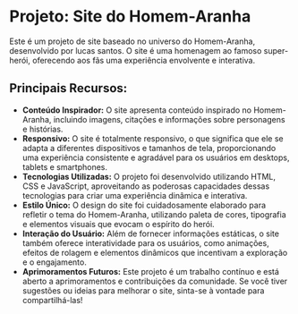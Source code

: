 # Projeto: Site do Homem-Aranha

Este é um projeto de site baseado no universo do Homem-Aranha, desenvolvido por lucas santos. O site é uma homenagem ao famoso super-herói, oferecendo aos fãs uma experiência envolvente e interativa.

## Principais Recursos:

- **Conteúdo Inspirador:** O site apresenta conteúdo inspirado no Homem-Aranha, incluindo imagens, citações e informações sobre personagens e histórias.
- **Responsivo:** O site é totalmente responsivo, o que significa que ele se adapta a diferentes dispositivos e tamanhos de tela, proporcionando uma experiência consistente e agradável para os usuários em desktops, tablets e smartphones.
- **Tecnologias Utilizadas:** O projeto foi desenvolvido utilizando HTML, CSS e JavaScript, aproveitando as poderosas capacidades dessas tecnologias para criar uma experiência dinâmica e interativa.
- **Estilo Único:** O design do site foi cuidadosamente elaborado para refletir o tema do Homem-Aranha, utilizando paleta de cores, tipografia e elementos visuais que evocam o espírito do herói.
- **Interação do Usuário:** Além de fornecer informações estáticas, o site também oferece interatividade para os usuários, como animações, efeitos de rolagem e elementos dinâmicos que incentivam a exploração e o engajamento.
- **Aprimoramentos Futuros:** Este projeto é um trabalho contínuo e está aberto a aprimoramentos e contribuições da comunidade. Se você tiver sugestões ou ideias para melhorar o site, sinta-se à vontade para compartilhá-las!
